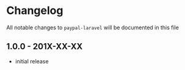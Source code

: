 # Changelog

All notable changes to `paypal-laravel` will be documented in this file

## 1.0.0 - 201X-XX-XX

- initial release


